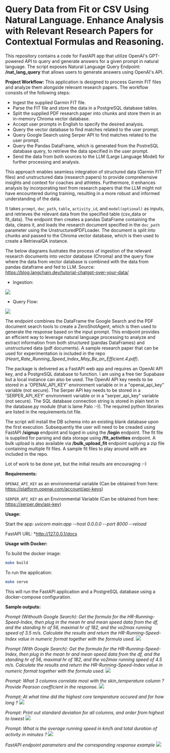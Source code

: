 # Query Data from Fit or CSV Using Natural Language. Enhance Analysis with Relevant Research Papers for Contextual Formulas and Reasoning.
This repository contains a code for FastAPI app that utilize OpenAI's GPT-powered API to query and generate answers for a given prompt in natural language. The script exposes Natural Language Query Endpoint: **/nat_lang_query** that allows users to generate answers using OpenAI's API. 

**Project Workflow:** This application is designed to process Garmin FIT files and analyze them alongside relevant research papers. The workflow consists of the following steps:

* Ingest the supplied Garmin FIT file.
* Parse the FIT file and store the data in a PostgreSQL database tables.
* Split the supplied PDF research paper into chunks and store them in an in-memory Chroma vector database.
* Accept user prompts in English to specify the desired analysis.
* Query the vector database to find matches related to the user prompt.
* Query Google Search using Serper API to find matches related to the user prompt.
* Query the Pandas DataFrame, which is generated from the PostreSQL database query, to retrieve the data specified in the user prompt.
* Send the data from both sources to the LLM (Large Language Model) for further processing and analysis.

This approach enables seamless integration of structured data (Garmin FIT files) and unstructured data (research papers) to provide comprehensive insights and context for coaches and athletes. Furthermore, it enhances analysis by incorporating text from research papers that the LLM might not have encountered during training, resulting in a more robust and informed understanding of the data.

It takes ```prompt```, ```doc_path```, ```table```, ```activity_id```, and ```model(optional)``` as inputs, and retrieves the relevant data from the specified table (csv_data or fit_data). The endpoint then creates a pandas DataFrame containing the data, cleans it, and loads the research document specified in the  ```doc_path``` parameter using the UnstructuredPDFLoader. The document is split into chunks and passed to the Chroma vector database, which is then used to create a RetrievalQA instance. 

The below diagrams ilustrates the process of ingestion of the relevant research documents into vector database (Chroma) and the query flow where the data from vector database is combined with the data from pandas dataframe and fed to LLM. Source: https://blog.langchain.dev/tutorial-chatgpt-over-your-data/
* Ingestion:

![](images/ingest.png)

* Query Flow:

![](images/query.png)

The endpoint combines the DataFrame the Google Search and the PDF document search tools to create a ZeroShotAgent, which is then used to generate the response based on the input prompt. This endpoint provides an efficient way to leverage natural language processing to analyze and extract information from both structured (pandas DataFrames) and unstructured data (pdf documents). A sample research paper that can be used for experimentation is included in the repo (*Heart_Rate_Running_Speed_Index_May_Be_an_Efficient.4.pdf*).

The package is delivered as a FastAPI web app and requires an OpenAI API key, and a PostgreSQL database to function. I am using a free tier Supabase but a local instance can also be used. The OpenAI API key needs to be stored in a 'OPENAI_API_KEY' environment variable or in a "openai_api_key" variable (not secure). The Serper API key needs to be stored in a 'SERPER_API_KEY' environment variable or in a "serper_api_key" variable (not secure). The SQL database connection string is stored in plain text in the database.py module (that is lame Palo :-)).
The required python libraries are listed in the requirements.txt file.

The script will install the DB schema into an existing blank database upon the first execution. Subsequently the user will need to be creaded using FastAPI **/signup** endpoint and loged in using the **/login** endpoint. The fit file is supplied for parsing and data storage using **/fit_activities** endpoint. A bulk upload is also available via **/bulk_upload_fit** endpoint suplying a zip file containing multiple fit files. A sample fit files to play around with are included in the repo.


Lot of work to be done yet, but the initial results are encouraging :-)

**Requirements:**

```OPENAI_API_KEY``` as an environmental variable (Can be obtained from here: https://platform.openai.com/account/api-keys)

```SERPER_API_KEY``` as an Environmental Variable (Can be obtained from here: https://serper.dev/api-key)

**Usage:**

Start the app: *uvicorn main:app --host 0.0.0.0 --port 8000 --reload*

FastAPI URL: *http://127.0.0.1/docs


**Usage with Docker:**

To build the docker image:
```bash
make build
```

To run the application:
```bash
make serve
```

This will run the FastAPI application and a PostgreSQL database using a docker-compose configuration.

**Sample outputs:**

*Prompt (Withouth Google Search): Get the formula for the HR-Running-Speed-Index, then plug in the mean hr and mean speed data from the df, and the standing hr of 56, maximal hr of 182, and the vo2max running speed of 3.5 m/s. Calculate the results and return the HR-Running-Speed-Index value in numeric format together with the formula used.*
![](images/output_6.png)

*Prompt (With Google Search): Get the formula for the HR-Running-Speed-Index, then plug in the mean hr and mean speed data from the df, and the standing hr of 56, maximal hr of 182, and the vo2max running speed of 4.5 m/s. Calculate the results and return the HR-Running-Speed-Index value in numeric format together with the formula used.*
![](images/output_7.png)

*Prompt: What 3 columns correlate most with the skin_temperature column ? Provide Pearson coefficient in the response.*
![](images/output_1.png)

*Prompt: At what time did the highest core temperature occured and for how long ?*
![](images/output_2.png)

*Prompt: Print out standard deviation for all columns, and order from highest to lowest*
![](images/output_3.png)

*Prompt: What is the average running speed in km/h and total duration of activity in minutes ?*
![](images/output_4.png)

*FastAPI endpoint parameters and the corresponding response example*
![](images/output_5.png)
